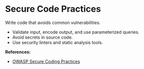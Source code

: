 # Secure Code Practices

Write code that avoids common vulnerabilities.

- Validate input, encode output, and use parameterized queries.
- Avoid secrets in source code.
- Use security linters and static analysis tools.

**References:**
- [OWASP Secure Coding Practices](https://owasp.org/www-project-secure-coding-practices-quick-reference-guide/)
